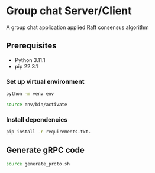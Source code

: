 # Group chat Server/Client

A group chat application applied Raft consensus algorithm 

## Prerequisites

- Python 3.11.1
- pip 22.3.1

### Set up virtual environment

```Bash
python -m venv env
```

```Bash
source env/bin/activate
```

### Install dependencies

```Bash
pip install -r requirements.txt.
```

## Generate gRPC code

```Bash
source generate_proto.sh
```

